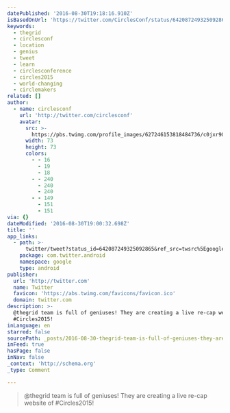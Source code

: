 ```yaml
---
datePublished: '2016-08-30T19:18:16.910Z'
isBasedOnUrl: 'https://twitter.com/CirclesConf/status/642087249325092865'
keywords:
  - thegrid
  - circlesconf
  - location
  - genius
  - tweet
  - learn
  - circlesconference
  - circles2015
  - world-changing
  - circlemakers
related: []
author:
  - name: circlesconf
    url: 'http://twitter.com/circlesconf'
    avatar:
      src: >-
        https://pbs.twimg.com/profile_images/627246153818484736/c0jxr9Qu_bigger.png
      width: 73
      height: 73
      colors:
        - - 16
          - 19
          - 18
        - - 240
          - 240
          - 240
        - - 149
          - 151
          - 151
via: {}
dateModified: '2016-08-30T19:00:32.698Z'
title: ''
app_links:
  - path: >-
      twitter/tweet?status_id=642087249325092865&ref_src=twsrc%5Egoogle%7Ctwcamp%5Eandroidseo%7Ctwgr%5Estatus%7Ctwterm%5E642087249325092865
    package: com.twitter.android
    namespace: google
    type: android
publisher:
  url: 'http://twitter.com'
  name: Twitter
  favicon: 'https://abs.twimg.com/favicons/favicon.ico'
  domain: twitter.com
description: >-
  @thegrid team is full of geniuses! They are creating a live re-cap website of
  #Circles2015! 
inLanguage: en
starred: false
sourcePath: _posts/2016-08-30-thegrid-team-is-full-of-geniuses-they-are-creating-a-live.md
inFeed: true
hasPage: false
inNav: false
_context: 'http://schema.org'
_type: Comment

---
```

> @thegrid team is full of geniuses! They are creating a live re-cap website of \#Circles2015!